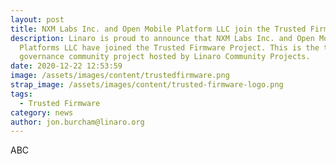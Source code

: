 ```yaml
---
layout: post
title: NXM Labs Inc. and Open Mobile Platform LLC join the Trusted Firmware Project
description: Linaro is proud to announce that NXM Labs Inc. and Open Mobile
  Platforms LLC have joined the Trusted Firmware Project. This is the the open
  governance community project hosted by Linaro Community Projects.
date: 2020-12-22 12:53:59
image: /assets/images/content/trustedfirmware.png
strap_image: /assets/images/content/trusted-firmware-logo.png
tags:
  - Trusted Firmware
category: news
author: jon.burcham@linaro.org
---
```

ABC